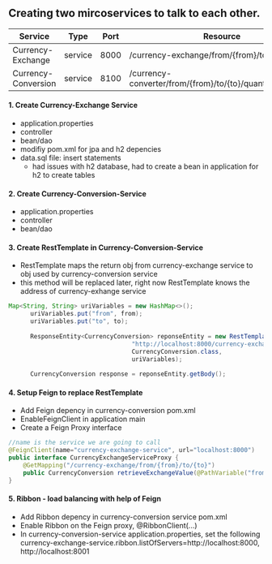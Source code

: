 
## Creating two mircoservices to talk to each other. ##

Service             | Type   | Port | Resource
--------            |------  |------|----------
Currency-Exchange   |service | 8000 | /currency-exchange/from/{from}/to/{to}
Currency-Conversion |service | 8100 | /currency-converter/from/{from}/to/{to}/quantity/{quantity}

#### 1. Create Currency-Exchange Service ####
* application.properties
* controller
* bean/dao
* modifiy pom.xml for jpa and h2 depencies
* data.sql file: insert statements
  * had issues with h2 database, had to create a bean in application for h2 to create tables

#### 2. Create Currency-Conversion-Service ####
* application.properties
* controller
* bean/dao

#### 3. Create RestTemplate in Currency-Conversion-Service ####
  * RestTemplate maps the return obj from currency-exchange service to obj used by currency-conversion service
  * this method will be replaced later, right now RestTemplate knows the address of currency-exhange service
  ```java
  Map<String, String> uriVariables = new HashMap<>();
		uriVariables.put("from", from);
		uriVariables.put("to", to);
		
		ResponseEntity<CurrencyConversion> reponseEntity = new RestTemplate().getForEntity(
									"http://localhost:8000/currency-exchange/from/{from}/to/{to}", 
									CurrencyConversion.class, 
									uriVariables);
		
		CurrencyConversion response = reponseEntity.getBody();
 ```
#### 4. Setup Feign to replace RestTemplate ####
* Add Feign depency in currency-conversion pom.xml
* EnableFeignClient in application main
* Create a Feign Proxy interface
```java
//name is the service we are going to call
@FeignClient(name="currency-exchange-service", url="localhost:8000")
public interface CurrencyExchangeServiceProxy {
	@GetMapping("/currency-exchange/from/{from}/to/{to}")
	public CurrencyConversion retrieveExchangeValue(@PathVariable("from") String from,@PathVariable("to") String to);
}
```

#### 5. Ribbon - load balancing with help of Feign ####
* Add Ribbon depency in currency-conversion service pom.xml
* Enable Ribbon on the Feign proxy, @RibbonClient(...)
* In currency-conversion-service application.properties, set the following
currency-exchange-service.ribbon.listOfServers=http://localhost:8000, http://localhost:8001
